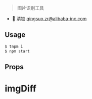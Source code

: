
> 图片识别工具

- 👤 清锁 <qingsuo.zr@alibaba-inc.com>

## Usage

```bash
$ tnpm i
$ npm start

```

## Props
# imgDiff

